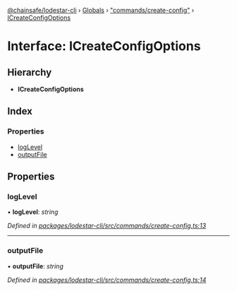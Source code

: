 [@chainsafe/lodestar-cli](../README.md) › [Globals](../globals.md) › ["commands/create-config"](../modules/_commands_create_config_.md) › [ICreateConfigOptions](_commands_create_config_.icreateconfigoptions.md)

# Interface: ICreateConfigOptions

## Hierarchy

* **ICreateConfigOptions**

## Index

### Properties

* [logLevel](_commands_create_config_.icreateconfigoptions.md#loglevel)
* [outputFile](_commands_create_config_.icreateconfigoptions.md#outputfile)

## Properties

###  logLevel

• **logLevel**: *string*

*Defined in [packages/lodestar-cli/src/commands/create-config.ts:13](https://github.com/ChainSafe/lodestar/blob/40e67a18f/packages/lodestar-cli/src/commands/create-config.ts#L13)*

___

###  outputFile

• **outputFile**: *string*

*Defined in [packages/lodestar-cli/src/commands/create-config.ts:14](https://github.com/ChainSafe/lodestar/blob/40e67a18f/packages/lodestar-cli/src/commands/create-config.ts#L14)*
